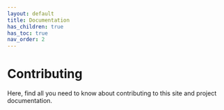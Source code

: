 ```yaml
---
layout: default
title: Documentation
has_children: true
has_toc: true
nav_order: 2
---
```


# Contributing

Here, find all you need to know about contributing to this site and project documentation.
